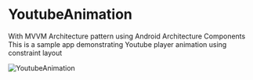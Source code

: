 # YoutubeAnimation
With MVVM Architecture pattern using Android Architecture Components This is a sample app demonstrating Youtube player animation using constraint layout 



![YoutubeAnimation](https://github.com/burhanrashid52/YoutubeAnimation/blob/master/gifs/animation_demo.gif)
